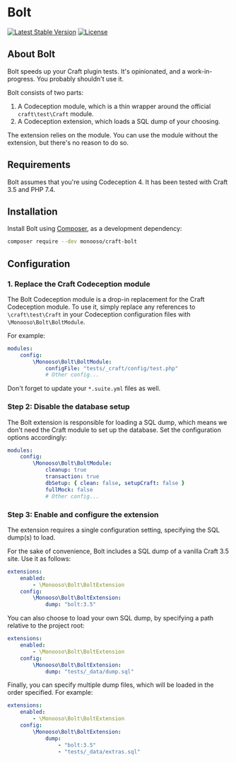 # Bolt

<p>
  <a href="https://packagist.org/packages/monooso/craft-bolt"><img src="https://poser.pugx.org/monooso/craft-bolt/v/stable.svg" alt="Latest Stable Version"/></a>
  <a href="https://packagist.org/packages/monooso/craft-bolt"><img src="https://poser.pugx.org/monooso/craft-bolt/license.svg" alt="License"/></a>
</p>

## About Bolt
Bolt speeds up your Craft plugin tests. It's opinionated, and a work-in-progress. You probably shouldn't use it.

Bolt consists of two parts:

1. A Codeception module, which is a thin wrapper around the official `craft\test\Craft` module.
2. A Codeception extension, which loads a SQL dump of your choosing.

The extension relies on the module. You can use the module without the extension, but there's no reason to do so.

## Requirements
Bolt assumes that you're using Codeception 4. It has been tested with Craft 3.5 and PHP 7.4.

## Installation
Install Bolt using [Composer](https://getcomposer.org/), as a development dependency:

```bash
composer require --dev monooso/craft-bolt
```

## Configuration

### 1. Replace the Craft Codeception module 
The Bolt Codeception module is a drop-in replacement for the Craft Codeception module. To use it, simply replace any references to `\craft\test\Craft` in your Codeception configuration files with `\Monooso\Bolt\BoltModule`.

For example:

```yaml
modules:
    config:
        \Monooso\Bolt\BoltModule:
            configFile: "tests/_craft/config/test.php"
            # Other config...
```

Don't forget to update your `*.suite.yml` files as well.

### Step 2: Disable the database setup
The Bolt extension is responsible for loading a SQL dump, which means we don't need the Craft module to set up the database. Set the configuration options accordingly:

```yaml
modules:
    config:
        \Monooso\Bolt\BoltModule:
            cleanup: true
            transaction: true
            dbSetup: { clean: false, setupCraft: false }
            fullMock: false
            # Other config...
```

### Step 3: Enable and configure the extension
The extension requires a single configuration setting, specifying the SQL dump(s) to load.

For the sake of convenience, Bolt includes a SQL dump of a vanilla Craft 3.5 site. Use it as follows:

```yaml
extensions:
    enabled:
        - \Monooso\Bolt\BoltExtension
    config:
        \Monooso\Bolt\BoltExtension:
            dump: "bolt:3.5"
```

You can also choose to load your own SQL dump, by specifying a path relative to the project root:

```yaml
extensions:
    enabled:
        - \Monooso\Bolt\BoltExtension
    config:
        \Monooso\Bolt\BoltExtension:
            dump: "tests/_data/dump.sql"
```

Finally, you can specify multiple dump files, which will be loaded in the order specified. For example:

```yaml
extensions:
    enabled:
        - \Monooso\Bolt\BoltExtension
    config:
        \Monooso\Bolt\BoltExtension:
            dump:
                - "bolt:3.5"
                - "tests/_data/extras.sql"
```
